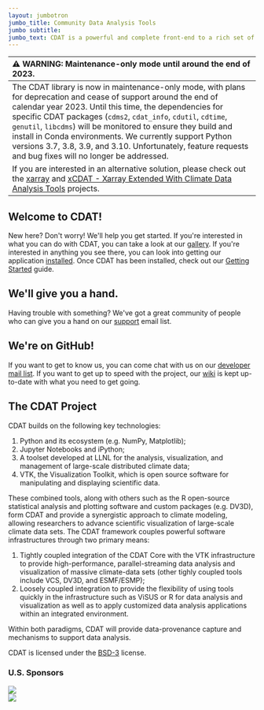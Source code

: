 ```yaml
---
layout: jumbotron
jumbo_title: Community Data Analysis Tools
jumbo subtitle: 
jumbo_text: CDAT is a powerful and complete front-end to a rich set of visual-data exploration and analysis capabilities well suited for data analysis problems.
---
```


| :warning: WARNING: Maintenance-only mode until around the end of 2023.          |
| :------------------------------------------------------------------------------ |
The CDAT library is now in maintenance-only mode, with plans for deprecation and cease of support around the end of calendar year 2023. Until this time, the dependencies for specific CDAT packages (`cdms2`, `cdat_info`, `cdutil`, `cdtime`, `genutil`, `libcdms`) will be monitored to ensure they build and install in Conda environments. We currently support Python versions 3.7, 3.8, 3.9, and 3.10. Unfortunately, feature requests and bug fixes will no longer be addressed.|
If you are interested in an alternative solution, please check out the [xarray](https://docs.xarray.dev/en/stable/index.html) and [xCDAT - Xarray Extended With Climate Data Analysis Tools](https://github.com/xCDAT/xcdat) projects.|

<h2 id="new">Welcome to CDAT!</h2>

New here? Don't worry! We'll help you get started. If you're interested in what you can do with CDAT, you can take a look at our [gallery]. If you're interested in anything you see there, you can look into getting our application [installed][install]. Once CDAT has been installed, check out our [Getting Started][getting_started] guide.

<h2 id="help">We'll give you a hand.</h2>

Having trouble with something? We've got a great community of people who can give you a hand on our [support] email list.

<h2 id="contribute">We're on GitHub!</h2>

If you want to get to know us, you can come chat with us on our [developer mail list][dev]. If you want to get up to speed with the project, our [wiki] is kept up-to-date with what you need to get going.

<h2 id="info">The CDAT Project</h2>
<p>
CDAT builds on the following key technologies:
<ol>
  <li>Python and its ecosystem (e.g. NumPy, Matplotlib);</li>
  <li>Jupyter Notebooks and iPython;</li>
  <li>A toolset developed at LLNL for the analysis, visualization, and management of large-scale distributed climate data;</li>
  <li>VTK, the Visualization Toolkit, which is open source software for manipulating and displaying scientific data.</li>
</ol>
</p>
<p>

These combined tools, along with others such as the R open-source statistical
analysis and plotting software and custom packages (e.g. DV3D), form CDAT
and provide a synergistic approach to climate modeling, allowing researchers to
advance scientific visualization of large-scale climate data sets. The CDAT
framework couples powerful software infrastructures through two primary means:

<ol>
  <li>Tightly coupled integration of the CDAT Core with the VTK infrastructure to provide high-performance, parallel-streaming data analysis and visualization of massive climate-data sets (other tighly coupled tools include
  VCS, DV3D, and ESMF/ESMP);</li>
  <li>Loosely coupled integration to provide the flexibility of using tools quickly
  in the infrastructure such as ViSUS or R for data analysis and
  visualization as well as to apply customized data analysis applications within
  an integrated environment.</li>
</ol>
</p>
<p>
Within both paradigms, CDAT will provide data-provenance capture and
mechanisms to support data analysis.
</p>

CDAT is licensed under the [BSD-3][bsd3] license.


<h3>U.S. Sponsors</h3>
<div class="sponsor_image">
  <img src="/images/doe.svg" class="thumbnail" />
</div>
<div class="sponsor_image">
  <img src="/images/nasa.svg" class="thumbnail" />
</div>

[gallery]: /gallery.html
[install]: https://github.com/CDAT/cdat/wiki/install
[getting_started]: /getting_started.html
[support]: mailto:CDAT-SUPPORT@LISTSERV.LLNL.GOV?body=subscribe%20cdat-support
[dev]: mailto:CDAT-DEV@LISTSERV.LLNL.GOV?body=subscribe%20cdat-dev
[wiki]: https://github.com/CDAT/cdat/wiki
[bsd3]: https://opensource.org/licenses/BSD-3-Clause

<!-- &amp;subject=Subscribe -->
